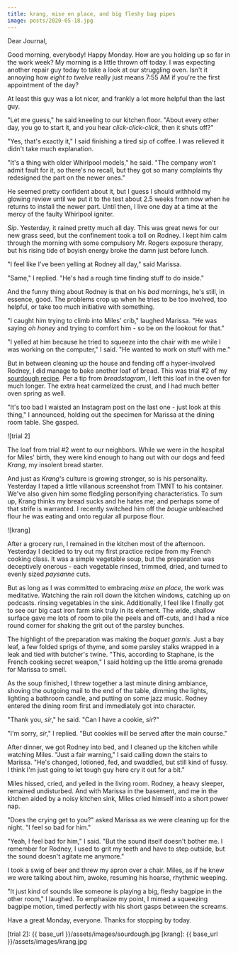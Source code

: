 ```yaml
---
title: krang, mise en place, and big fleshy bag pipes
image: posts/2020-05-18.jpg
---
```


Dear Journal,

Good morning, everybody!  Happy Monday.  How are you holding up so far
in the work week?  My morning is a little thrown off today.  I was
expecting another repair guy today to take a look at our struggling
oven.  Isn't it annoying how _eight to twelve_ really just means 7:55
AM if you're the first appointment of the day?

At least this guy was a lot nicer, and frankly a lot more helpful than
the last guy.

"Let me guess," he said kneeling to our kitchen floor.  "About every
other day, you go to start it, and you hear _click-click-click_, then
it shuts off?"

"Yes, that's exactly it," I said finishing a tired sip of coffee.  I
was relieved it didn't take much explanation.

"It's a thing with older Whirlpool models," he said.  "The company
won't admit fault for it, so there's no recall, but they got so many
complaints thy redesigned the part on the newer ones."

He seemed pretty confident about it, but I guess I should withhold my
glowing review until we put it to the test about 2.5 weeks from now
when he returns to install the newer part.  Until then, I live one day
at a time at the mercy of the faulty Whirlpool igniter.

_Sip_.  Yesterday, it rained pretty much all day.  This was great news
for our new grass seed, but the confinement took a toll on Rodney.  I
kept him calm through the morning with some compulsory Mr. Rogers
exposure therapy, but his rising tide of boyish energy broke the damn
just before lunch.

"I feel like I've been yelling at Rodney all day," said Marissa.

"Same," I replied.  "He's had a rough time finding stuff to do
inside."

And the funny thing about Rodney is that on his _bad_ mornings, he's
still, in essence, good.  The problems crop up when he tries to be too
involved, too helpful, or take too much initiative with something.

"I caught him trying to climb into Miles' crib," laughed Marissa.  "He
was saying _oh honey_ and trying to comfort him - so be on the lookout
for that."

"I yelled at him because he tried to squeeze into the chair with me
while I was working on the computer," I said.  "He wanted to work on
stuff with me."

But in between cleaning up the house and fending off a hyper-involved
Rodney, I did manage to bake another loaf of bread.  This was trial #2
of my [sourdough recipe].  Per a tip from _breadstagram_, I left this
loaf in the oven for much longer.  The extra heat carmelized the
crust, and I had much better oven spring as well.

"It's too bad I waisted an Instagram post on the last one - just look
at this thing," I announced, holding out the specimen for Marissa at
the dining room table.  She gasped.

![trial 2]

The loaf from trial #2 went to our neighbors.  While we were in the
hospital for Miles' birth, they were kind enough to hang out with our
dogs and feed _Krang_, my insolent bread starter.

And just as _Krang_'s culture is growing stronger, so is his
personality.  Yesterday I taped a little villanous screenshot from
TMNT to his container.  We've also given him some fledgling
personifying characteristics.  To sum up, Krang thinks my bread sucks
and he hates me; and perhaps some of that strife is warranted.  I
recently switched him off the _bougie_ unbleached flour he was eating
and onto regular all purpose flour.

![krang]

After a grocery run, I remained in the kitchen most of the afternoon.
Yesterday I decided to try out my first practice recipe from my French
cooking class.  It was a simple vegetable soup, but the preparation
was deceptively onerous - each vegetable rinsed, trimmed, dried, and
turned to evenly sized _paysanne_ cuts.

But as long as I was committed to embracing _mise en place_, the work
was meditative.  Watching the rain roll down the kitchen windows,
catching up on podcasts. rinsing vegetables in the sink.
Additionally, I feel like I finally got to see our big cast iron farm
sink truly in its element.  The wide, shallow surface gave me lots of
room to pile the peels and off-cuts, and I had a nice round corner for
shaking the grit out of the parsley bunches.

The highlight of the preparation was making the _boquet garnis_.  Just
a bay leaf, a few folded sprigs of thyme, and some parsley stalks
wrapped in a leak and tied with butcher's twine.  "This, according to
Staphane, is the French cooking secret weapon," I said holding up the
little aroma grenade for Marissa to smell.

As the soup finished, I threw together a last minute dining ambiance,
shoving the outgoing mail to the end of the table, dimming the lights,
lighting a bathroom candle, and putting on some jazz music.  Rodney
entered the dining room first and immediately got into character.

"Thank you, _sir_," he said.  "Can I have a cookie, _sir_?"

"I'm sorry, _sir_," I replied.  "But cookies will be served after the
main course."

After dinner, we got Rodney into bed, and I cleaned up the kitchen
while watching Miles.  "Just a fair warning," I said calling down the
stairs to Marissa.  "He's changed, lotioned, fed, and swaddled, but
still kind of fussy.  I think I'm just going to let tough guy here cry
it out for a bit."

Miles hissed, cried, and yelled in the living room.  Rodney, a heavy
sleeper, remained undisturbed.  And with Marissa in the basement, and
me in the kitchen aided by a noisy kitchen sink, Miles cried himself
into a short power nap.

"Does the crying get to you?" asked Marissa as we were cleaning up for
the night.  "I feel so bad for him."

"Yeah, I feel bad for him," I said.  "But the sound itself doesn't
bother me.  I remember for Rodney, I used to grit my teeth and have to
step outside, but the sound doesn't agitate me anymore."

I took a swig of beer and threw my apron over a chair.  Miles, as if
he knew we were talking about him, awoke, resuming his hoarse,
rhythmic weeping.

"It just kind of sounds like someone is playing a big, fleshy bagpipe
in the other room," I laughed.  To emphasize my point, I mimed a
squeezing bagpipe motion, timed perfectly with his short gasps between
the screams.

Have a great Monday, everyone.  Thanks for stopping by today.

[sourdough recipe]: https://cookbook.reckerfamily.com/sourdough/
[trial 2]: {{ base_url }}/assets/images/sourdough.jpg
[krang]: {{ base_url }}/assets/images/krang.jpg
